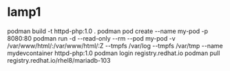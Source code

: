 # lamp1
podman build -t httpd-php:1.0 .
podman pod create --name my-pod -p 8080:80
podman run -d --read-only --rm --pod my-pod -v /var/www/html/:/var/www/html/:Z --tmpfs /var/log --tmpfs /var/tmp --name mydevcontainer httpd-php:1.0
podman login registry.redhat.io
podman pull registry.redhat.io/rhel8/mariadb-103
